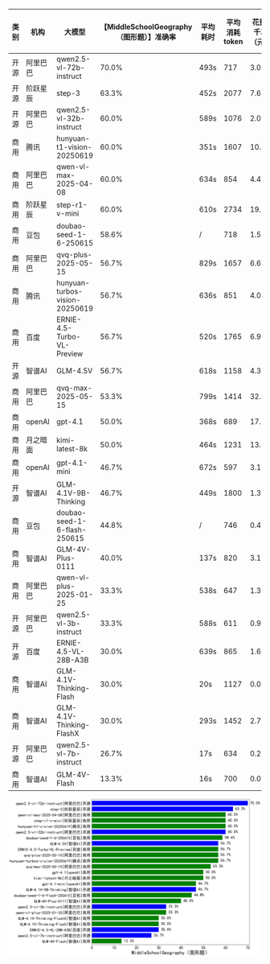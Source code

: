
|类别|机构|大模型|【MiddleSchoolGeography（图形题）】准确率|平均耗时|平均消耗token|花费/千次（元）|排名（准确率）|
|---|---|-----|-------------------|-------|-----------|-----------|-----------|
|开源|阿里巴巴|qwen2.5-vl-72b-instruct|70.0%|493s|717|3.0|1|
|开源|阶跃星辰|step-3|63.3%|452s|2077|7.6|2|
|开源|阿里巴巴|qwen2.5-vl-32b-instruct|60.0%|589s|1076|2.0|3|
|商用|腾讯|hunyuan-t1-vision-20250619|60.0%|351s|1607|10.4|4|
|商用|阿里巴巴|qwen-vl-max-2025-04-08|60.0%|634s|854|4.4|5|
|商用|阶跃星辰|step-r1-v-mini|60.0%|610s|2734|19.1|6|
|商用|豆包|doubao-seed-1-6-250615|58.6%|/|718|1.5|7|
|商用|阿里巴巴|qvq-plus-2025-05-15|56.7%|829s|1657|6.6|8|
|商用|腾讯|hunyuan-turbos-vision-20250619|56.7%|636s|851|4.0|9|
|商用|百度|ERNIE-4.5-Turbo-VL-Preview|56.7%|520s|1765|6.9|10|
|开源|智谱AI|GLM-4.5V|56.7%|618s|1158|4.3|11|
|商用|阿里巴巴|qvq-max-2025-05-15|53.3%|799s|1414|32.1|12|
|商用|openAI|gpt-4.1|50.0%|368s|689|17.3|13|
|商用|月之暗面|kimi-latest-8k|50.0%|464s|1231|13.8|14|
|商用|openAI|gpt-4.1-mini|46.7%|672s|597|3.1|15|
|开源|智谱AI|GLM-4.1V-9B-Thinking|46.7%|449s|1800|1.3|16|
|商用|豆包|doubao-seed-1-6-flash-250615|44.8%|/|746|0.4|17|
|商用|智谱AI|GLM-4V-Plus-0111|40.0%|137s|820|3.1|18|
|商用|阿里巴巴|qwen-vl-plus-2025-01-25|33.3%|538s|647|1.3|19|
|开源|阿里巴巴|qwen2.5-vl-3b-instruct|33.3%|588s|611|0.9|20|
|开源|百度|ERNIE-4.5-VL-28B-A3B|30.0%|639s|865|1.6|21|
|商用|智谱AI|GLM-4.1V-Thinking-Flash|30.0%|20s|1127|0.0|22|
|商用|智谱AI|GLM-4.1V-Thinking-FlashX|30.0%|293s|1452|2.7|23|
|开源|阿里巴巴|qwen2.5-vl-7b-instruct|26.7%|17s|634|0.2|24|
|商用|智谱AI|GLM-4V-Flash|13.3%|16s|700|0.0|25|


![lin](../pic/MiddleSchoolGeography（图形题）.png)